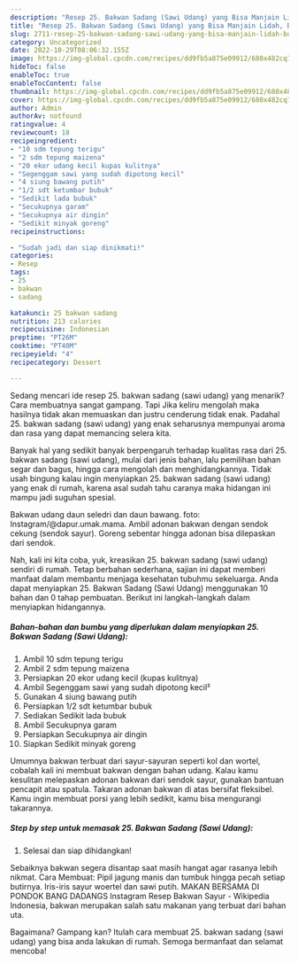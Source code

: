 ```yaml
---
description: "Resep 25. Bakwan Sadang (Sawi Udang) yang Bisa Manjain Lidah, Buat Buka Puasa Sempurna"
title: "Resep 25. Bakwan Sadang (Sawi Udang) yang Bisa Manjain Lidah, Buat Buka Puasa Sempurna"
slug: 2711-resep-25-bakwan-sadang-sawi-udang-yang-bisa-manjain-lidah-buat-buka-puasa-sempurna
category: Uncategorized
date: 2022-10-29T08:06:32.155Z
image: https://img-global.cpcdn.com/recipes/dd9fb5a875e09912/680x482cq70/25-bakwan-sadang-sawi-udang-foto-resep-utama.jpg
hideToc: false
enableToc: true
enableTocContent: false
thumbnail: https://img-global.cpcdn.com/recipes/dd9fb5a875e09912/680x482cq70/25-bakwan-sadang-sawi-udang-foto-resep-utama.jpg
cover: https://img-global.cpcdn.com/recipes/dd9fb5a875e09912/680x482cq70/25-bakwan-sadang-sawi-udang-foto-resep-utama.jpg
author: Admin
authorAv: notfound
ratingvalue: 4
reviewcount: 18
recipeingredient:
- "10 sdm tepung terigu"
- "2 sdm tepung maizena"
- "20 ekor udang kecil kupas kulitnya"
- "Segenggam sawi yang sudah dipotong kecil"
- "4 siung bawang putih"
- "1/2 sdt ketumbar bubuk"
- "Sedikit lada bubuk"
- "Secukupnya garam"
- "Secukupnya air dingin"
- "Sedikit minyak goreng"
recipeinstructions:

- "Sudah jadi dan siap dinikmati!"
categories:
- Resep
tags:
- 25
- bakwan
- sadang

katakunci: 25 bakwan sadang 
nutrition: 213 calories
recipecuisine: Indonesian
preptime: "PT26M"
cooktime: "PT40M"
recipeyield: "4"
recipecategory: Dessert

---
```



Sedang mencari ide resep 25. bakwan sadang (sawi udang) yang menarik? Cara membuatnya sangat gampang. Tapi Jika keliru mengolah maka hasilnya tidak akan memuaskan dan justru cenderung tidak enak. Padahal 25. bakwan sadang (sawi udang) yang enak seharusnya mempunyai aroma dan rasa yang dapat memancing selera kita.


Banyak hal yang sedikit banyak berpengaruh terhadap kualitas rasa dari 25. bakwan sadang (sawi udang), mulai dari jenis bahan, lalu pemilihan bahan segar dan bagus, hingga cara mengolah dan menghidangkannya. Tidak usah bingung kalau ingin menyiapkan 25. bakwan sadang (sawi udang) yang enak di rumah, karena asal sudah tahu caranya maka hidangan ini mampu jadi suguhan spesial.

Bakwan udang daun seledri dan daun bawang. foto: Instagram/@dapur.umak.mama. Ambil adonan bakwan dengan sendok cekung (sendok sayur). Goreng sebentar hingga adonan bisa dilepaskan dari sendok.


Nah, kali ini kita coba, yuk, kreasikan 25. bakwan sadang (sawi udang) sendiri di rumah. Tetap berbahan sederhana, sajian ini dapat memberi manfaat dalam membantu menjaga kesehatan tubuhmu sekeluarga. Anda dapat menyiapkan 25. Bakwan Sadang (Sawi Udang) menggunakan 10 bahan dan 0 tahap pembuatan. Berikut ini langkah-langkah dalam menyiapkan hidangannya.

<!--inarticleads1-->

##### Bahan-bahan dan bumbu yang diperlukan dalam menyiapkan 25. Bakwan Sadang (Sawi Udang):

1. Ambil 10 sdm tepung terigu
1. Ambil 2 sdm tepung maizena
1. Persiapkan 20 ekor udang kecil (kupas kulitnya)
1. Ambil Segenggam sawi yang sudah dipotong kecil²
1. Gunakan 4 siung bawang putih
1. Persiapkan 1/2 sdt ketumbar bubuk
1. Sediakan Sedikit lada bubuk
1. Ambil Secukupnya garam
1. Persiapkan Secukupnya air dingin
1. Siapkan Sedikit minyak goreng


Umumnya bakwan terbuat dari sayur-sayuran seperti kol dan wortel, cobalah kali ini membuat bakwan dengan bahan udang. Kalau kamu kesulitan melepaskan adonan bakwan dari sendok sayur, gunakan bantuan pencapit atau spatula. Takaran adonan bakwan di atas bersifat fleksibel. Kamu ingin membuat porsi yang lebih sedikit, kamu bisa mengurangi takarannya. 

<!--inarticleads2-->

##### Step by step untuk memasak 25. Bakwan Sadang (Sawi Udang):


1. Selesai dan siap dihidangkan!

Sebaiknya bakwan segera disantap saat masih hangat agar rasanya lebih nikmat. Cara Membuat: Pipil jagung manis dan tumbuk hingga pecah setiap butirnya. Iris-iris sayur woertel dan sawi putih. MAKAN BERSAMA DI PONDOK BANG DADANGS Instagram Resep Bakwan Sayur - Wikipedia Indonesia, bakwan merupakan salah satu makanan yang terbuat dari bahan uta. 

Bagaimana? Gampang kan? Itulah cara membuat 25. bakwan sadang (sawi udang) yang bisa anda lakukan di rumah. Semoga bermanfaat dan selamat mencoba!
